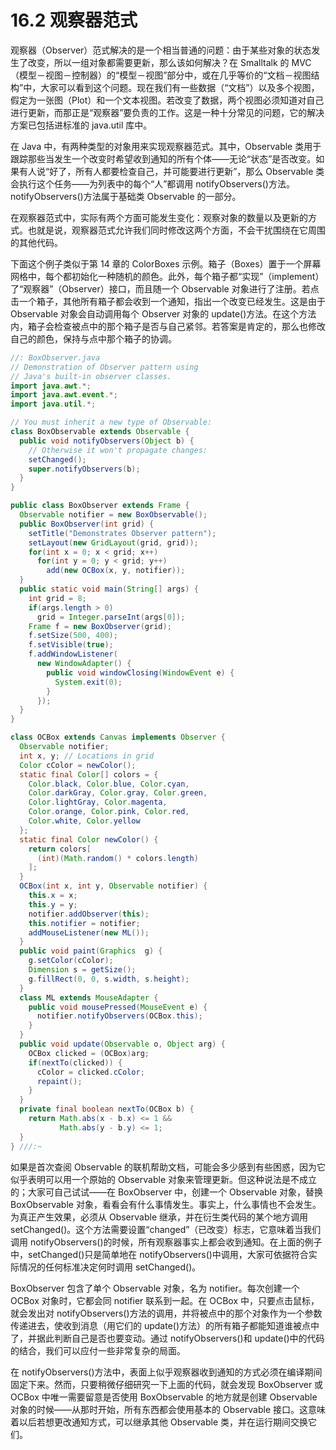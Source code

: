 # 16.2 观察器范式

观察器（Observer）范式解决的是一个相当普通的问题：由于某些对象的状态发生了改变，所以一组对象都需要更新，那么该如何解决？在 Smalltalk 的 MVC（模型－视图－控制器）的“模型－视图”部分中，或在几乎等价的“文档－视图结构”中，大家可以看到这个问题。现在我们有一些数据（“文档”）以及多个视图，假定为一张图（Plot）和一个文本视图。若改变了数据，两个视图必须知道对自己进行更新，而那正是“观察器”要负责的工作。这是一种十分常见的问题，它的解决方案已包括进标准的 java.util 库中。

在 Java 中，有两种类型的对象用来实现观察器范式。其中，Observable 类用于跟踪那些当发生一个改变时希望收到通知的所有个体——无论“状态”是否改变。如果有人说“好了，所有人都要检查自己，并可能要进行更新”，那么 Observable 类会执行这个任务——为列表中的每个“人”都调用 notifyObservers()方法。notifyObservers()方法属于基础类 Observable 的一部分。

在观察器范式中，实际有两个方面可能发生变化：观察对象的数量以及更新的方式。也就是说，观察器范式允许我们同时修改这两个方面，不会干扰围绕在它周围的其他代码。

下面这个例子类似于第 14 章的 ColorBoxes 示例。箱子（Boxes）置于一个屏幕网格中，每个都初始化一种随机的颜色。此外，每个箱子都“实现”（implement）了“观察器”（Observer）接口，而且随一个 Observable 对象进行了注册。若点击一个箱子，其他所有箱子都会收到一个通知，指出一个改变已经发生。这是由于 Observable 对象会自动调用每个 Observer 对象的 update()方法。在这个方法内，箱子会检查被点中的那个箱子是否与自己紧邻。若答案是肯定的，那么也修改自己的颜色，保持与点中那个箱子的协调。

```java
//: BoxObserver.java
// Demonstration of Observer pattern using
// Java's built-in observer classes.
import java.awt.*;
import java.awt.event.*;
import java.util.*;

// You must inherit a new type of Observable:
class BoxObservable extends Observable {
  public void notifyObservers(Object b) {
    // Otherwise it won't propagate changes:
    setChanged();
    super.notifyObservers(b);
  }
}

public class BoxObserver extends Frame {
  Observable notifier = new BoxObservable();
  public BoxObserver(int grid) {
    setTitle("Demonstrates Observer pattern");
    setLayout(new GridLayout(grid, grid));
    for(int x = 0; x < grid; x++)
      for(int y = 0; y < grid; y++)
        add(new OCBox(x, y, notifier));
  }
  public static void main(String[] args) {
    int grid = 8;
    if(args.length > 0)
      grid = Integer.parseInt(args[0]);
    Frame f = new BoxObserver(grid);
    f.setSize(500, 400);
    f.setVisible(true);
    f.addWindowListener(
      new WindowAdapter() {
        public void windowClosing(WindowEvent e) {
          System.exit(0);
        }
      });
  }
}

class OCBox extends Canvas implements Observer {
  Observable notifier;
  int x, y; // Locations in grid
  Color cColor = newColor();
  static final Color[] colors = {
    Color.black, Color.blue, Color.cyan,
    Color.darkGray, Color.gray, Color.green,
    Color.lightGray, Color.magenta,
    Color.orange, Color.pink, Color.red,
    Color.white, Color.yellow
  };
  static final Color newColor() {
    return colors[
      (int)(Math.random() * colors.length)
    ];
  }
  OCBox(int x, int y, Observable notifier) {
    this.x = x;
    this.y = y;
    notifier.addObserver(this);
    this.notifier = notifier;
    addMouseListener(new ML());
  }
  public void paint(Graphics  g) {
    g.setColor(cColor);
    Dimension s = getSize();
    g.fillRect(0, 0, s.width, s.height);
  }
  class ML extends MouseAdapter {
    public void mousePressed(MouseEvent e) {
      notifier.notifyObservers(OCBox.this);
    }
  }
  public void update(Observable o, Object arg) {
    OCBox clicked = (OCBox)arg;
    if(nextTo(clicked)) {
      cColor = clicked.cColor;
      repaint();
    }
  }
  private final boolean nextTo(OCBox b) {
    return Math.abs(x - b.x) <= 1 &&
           Math.abs(y - b.y) <= 1;
  }
} ///:~
```

如果是首次查阅 Observable 的联机帮助文档，可能会多少感到有些困惑，因为它似乎表明可以用一个原始的 Observable 对象来管理更新。但这种说法是不成立的；大家可自己试试——在 BoxObserver 中，创建一个 Observable 对象，替换 BoxObservable 对象，看看会有什么事情发生。事实上，什么事情也不会发生。为真正产生效果，必须从 Observable 继承，并在衍生类代码的某个地方调用 setChanged()。这个方法需要设置“changed”（已改变）标志，它意味着当我们调用 notifyObservers()的时候，所有观察器事实上都会收到通知。在上面的例子中，setChanged()只是简单地在 notifyObservers()中调用，大家可依据符合实际情况的任何标准决定何时调用 setChanged()。

BoxObserver 包含了单个 Observable 对象，名为 notifier。每次创建一个 OCBox 对象时，它都会同 notifier 联系到一起。在 OCBox 中，只要点击鼠标，就会发出对 notifyObservers()方法的调用，并将被点中的那个对象作为一个参数传递进去，使收到消息（用它们的 update()方法）的所有箱子都能知道谁被点中了，并据此判断自己是否也要变动。通过 notifyObservers()和 update()中的代码的结合，我们可以应付一些非常复杂的局面。

在 notifyObservers()方法中，表面上似乎观察器收到通知的方式必须在编译期间固定下来。然而，只要稍微仔细研究一下上面的代码，就会发现 BoxObserver 或 OCBox 中唯一需要留意是否使用 BoxObservable 的地方就是创建 Observable 对象的时候——从那时开始，所有东西都会使用基本的 Observable 接口。这意味着以后若想更改通知方式，可以继承其他 Observable 类，并在运行期间交换它们。
